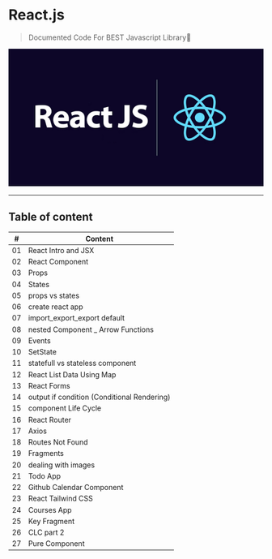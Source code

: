 # React.js 
> Documented Code For BEST Javascript Library🔵

<p align="center">
  <img src='img.png'>
</p>

<hr>

## Table of content

| #  | Content |
|----|---------|
| 01 | React Intro and JSX|
| 02 |   React Component|  
| 03 |   Props|  
| 04 | States|
| 05 | props vs states|
| 06 | create react app|
| 07 | import_export_export default|
| 08 | nested Component _ Arrow Functions|
| 09 | Events|
| 10 | SetState|
| 11 | statefull vs stateless component|
| 12 | React List Data Using Map |
| 13 | React Forms|
| 14 | output if condition (Conditional Rendering) |
| 15 | component Life Cycle|
| 16 | React Router|
| 17 | Axios|
| 18 | Routes Not Found|
| 19 | Fragments|
| 20 | dealing with images|
| 21 | Todo App|
| 22 | Github Calendar Component|
| 23 | React Tailwind CSS|
| 24 | Courses App|
| 25 | Key Fragment |
| 26 | CLC part 2|
| 27 | Pure Component |
